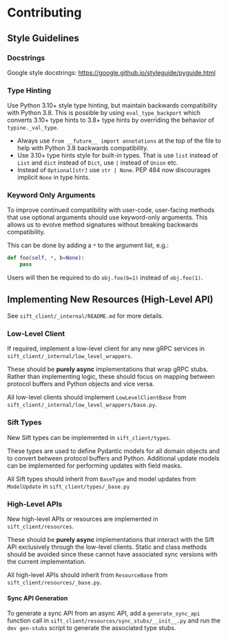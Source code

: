 # Contributing

## Style Guidelines

### Docstrings

Google style docstrings: https://google.github.io/styleguide/pyguide.html

### Type Hinting

Use Python 3.10+ style type hinting, but maintain backwards compatibility with Python 3.8. This
is possible by using `eval_type_backport` which converts 3.10+ type hints to 3.8+ type hints by
overriding the behavior of `typine._val_type`.

* Always use `from __future__ import annotations` at the top of the file to help with Python 3.8 backwards
  compatibility.
* Use 3.10+ type hints style for built-in types. That is use `list` instead of `List` and `dict` instead of `Dict`, use
  `|` instead of `Union` etc.
* Instead of `Optional[str]` use `str | None`. PEP 484 now discourages implicit `None` in type hints.

### Keyword Only Arguments

To improve continued compatibility with user-code, user-facing methods that use optional arguments should use
keyword-only arguments. This allows us to evolve method signatures without breaking backwards compatibility.

This can be done by adding a `*` to the argument list, e.g.:

```python
def foo(self, *, b=None):
    pass
```

Users will then be required to do `obj.foo(b=1)` instead of `obj.foo(1)`.

## Implementing New Resources (High-Level API)

See `sift_client/_internal/README.md` for more details.

### Low-Level Client
If required, implement a low-level client for any new gRPC services in `sift_client/_internal/low_level_wrappers`.

These should be **purely async** implementations that wrap gRPC stubs. Rather than implementing logic, these should focus on mapping
between protocol buffers and Python objects and vice versa.

All low-level clients should implement `LowLevelClientBase` from `sift_client/_internal/low_level_wrappers/base.py`.

### Sift Types

New Sift types can be implemented in `sift_client/types`.

These types are used to define Pydantic models for all domain objects and to convert between protocol buffers and Python. Additional
update models can be implemented for performing updates with field masks.

All Sift types should inherit from `BaseType` and model updates from `ModelUpdate` in `sift_client/types/_base.py`

### High-Level APIs

New high-level APIs or resources are implemented in `sift_client/resources`.

These should be **purely async** implementations that interact with the Sift APi exclusively through the low-level clients.
Static and class methods should be avoided since these cannot have associated sync versions with the current implementation.

All high-level APIs should inherit from `ResourceBase` from `sift_client/resources/_base.py`.

#### Sync API Generation

To generate a sync API from an async API, add a `generate_sync_api` function call in `sift_client/resources/sync_stubs/__init__.py` and
run the `dev gen-stubs` script to generate the associated type stubs.

